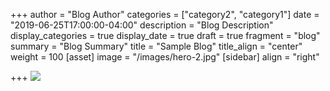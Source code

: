 +++
author = "Blog Author"
categories = ["category2", "category1"]
date = "2019-06-25T17:00:00-04:00"
description = "Blog Description"
display_categories = true
display_date = true
draft = true
fragment = "blog"
summary = "Blog Summary"
title = "Sample Blog"
title_align = "center"
weight = 100
[asset]
image = "/images/hero-2.jpg"
[sidebar]
align = "right"

+++
![](/images/sola_4.jpg)
